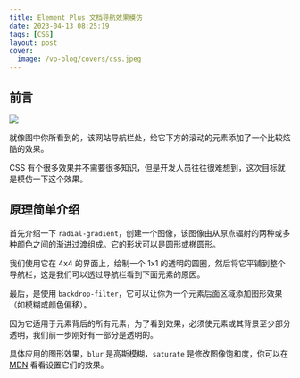 ```yaml
---
title: Element Plus 文档导航效果模仿
date: 2023-04-13 08:25:19
tags: [CSS]
layout: post
cover:
  image: /vp-blog/covers/css.jpeg
---
```


<script setup>
import CodeSandbox from '@/components/InDoc/CodeSandbox.vue'
</script>


## 前言

![](/resources/2023-04-13/01.gif)

就像图中你所看到的，该网站导航栏处，给它下方的滚动的元素添加了一个比较炫酷的效果。

CSS 有个很多效果并不需要很多知识，但是开发人员往往很难想到，这次目标就是模仿一下这个效果。

<CodeSandbox src="https://codesandbox.io/embed/hopeful-rgb-c1eps8?fontsize=14&hidenavigation=1&theme=dark&view=preview"></CodeSandbox>

## 原理简单介绍

首先介绍一下 `radial-gradient`，创建一个图像，该图像由从原点辐射的两种或多种颜色之间的渐进过渡组成。它的形状可以是圆形或椭圆形。

我们使用它在 4x4 的界面上，绘制一个 1x1 的透明的圆圈，然后将它平铺到整个导航栏，这是我们可以透过导航栏看到下面元素的原因。

最后，是使用 `backdrop-filter`，它可以让你为一个元素后面区域添加图形效果（如模糊或颜色偏移）。

因为它适用于元素背后的所有元素，为了看到效果，必须使元素或其背景至少部分透明，我们前一步刚好有一部分是透明的。

具体应用的图形效果，`blur` 是高斯模糊，`saturate` 是修改图像饱和度，你可以在 [MDN](https://developer.mozilla.org/zh-CN/docs/Web/CSS/filter) 看看设置它们的效果。


